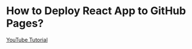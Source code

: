 # How to Deploy React App to GitHub Pages?

[YouTube Tutorial](https://antonputra.com/how-to-deploy-create-react-app-to-github-pages/)
